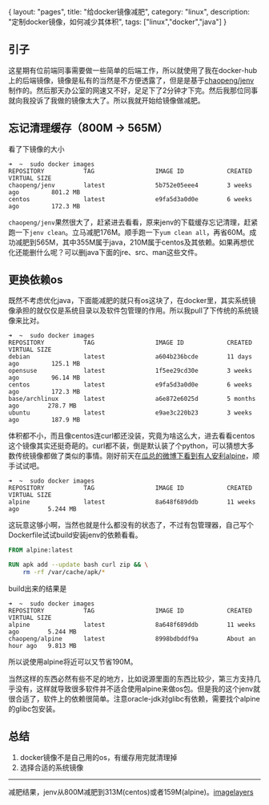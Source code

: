 {
layout: "pages",
title: "给docker镜像减肥",
category: "linux",
description: "定制docker镜像，如何减少其体积",
tags: ["linux","docker","java"]
}

## 引子

这星期有位前端同事需要做一些简单的后端工作，所以就使用了我在docker-hub上的后端镜像，镜像是私有的当然是不方便透露了，但是是基于[chaopeng/jenv](https://hub.docker.com/r/chaopeng/jenv/)制作的。然后那天办公室的网速又不好，足足下了2分钟才下完。然后我那位同事就向我投诉了我做的镜像太大了。所以我就开始给镜像做减肥。

## 忘记清理缓存（800M -> 565M）

看了下镜像的大小

```
➜  ~  sudo docker images
REPOSITORY           TAG                 IMAGE ID            CREATED             VIRTUAL SIZE
chaopeng/jenv        latest              5b752e05eee4        3 weeks ago         801.2 MB
centos               latest              e9fa5d3a0d0e        6 weeks ago         172.3 MB
```

`chaopeng/jenv`果然很大了，赶紧进去看看，原来jenv的下载缓存忘记清理，赶紧跑一下`jenv clean`。立马减肥176M。顺手跑一下`yum clean all`，再省60M。成功减肥到565M，其中355M属于java，210M属于centos及其依赖。如果再想优化还能删什么呢？可以删java下面的jre、src、man这些文件。

## 更换依赖os

既然不考虑优化java，下面能减肥的就只有os这块了，在docker里，其实系统镜像承担的就仅仅是系统目录以及软件包管理的作用。所以我pull了下传统的系统镜像来比对。

```
➜  ~  sudo docker images       
REPOSITORY           TAG                 IMAGE ID            CREATED             VIRTUAL SIZE
debian               latest              a604b236bcde        11 days ago         125.1 MB
opensuse             latest              1f5ee29cd30e        3 weeks ago         96.14 MB
centos               latest              e9fa5d3a0d0e        6 weeks ago         172.3 MB
base/archlinux       latest              a6e872e6025d        5 months ago        278.7 MB
ubuntu               latest              e9ae3c220b23        3 weeks ago         187.9 MB
```

体积都不小，而且像centos连curl都还没装，究竟为啥这么大，进去看看centos这个镜像其实还挺奇葩的。curl都不装，倒是默认装了个python，可以猜想大多数传统镜像都做了类似的事情。刚好前天在[瓜总的微博下看到有人安利alpine](http://weibo.com/1609119537/D51JkrqYQ?from=page_1005051609119537_profile&wvr=6&mod=weibotime&type=comment)，顺手试试吧。

```
➜  ~  sudo docker images       
REPOSITORY           TAG                 IMAGE ID            CREATED             VIRTUAL SIZE
alpine               latest              8a648f689ddb        11 weeks ago        5.244 MB
```

这玩意这够小啊，当然也就是什么都没有的状态了，不过有包管理器，自己写个Dockerfile试试build安装jenv的依赖看看。

```Dockerfile
FROM alpine:latest

RUN apk add --update bash curl zip && \
    rm -rf /var/cache/apk/*
```

build出来的结果是

```
➜  ~  sudo docker images       
REPOSITORY           TAG                 IMAGE ID            CREATED             VIRTUAL SIZE
alpine               latest              8a648f689ddb        11 weeks ago        5.244 MB
chaopeng/alpine      latest              8998bdbddf9a        About an hour ago   9.813 MB
```

所以说使用alpine将近可以又节省190M。

当然这样的东西必然有些不足的地方，比如说源里面的东西比较少，第三方支持几乎没有，这样就导致很多软件并不适合使用alpine来做os包。但是我的这个jenv就很合适了，软件上的依赖很简单。注意oracle-jdk对glibc有依赖，需要找个alpine的glibc包安装。

## 总结

1. docker镜像不是自己用的os，有缓存用完就清理掉
2. 选择合适的系统镜像

---------

减肥结果，jenv从800M减肥到313M(centos)或者159M(alpine)。[imagelayers](https://imagelayers.io/?images=chaopeng%2Fjenv:latest-mini,chaopeng%2Fjenv:latest,chaopeng%2Fjenv:jdk7,chaopeng%2Fjenv:jdk8)
